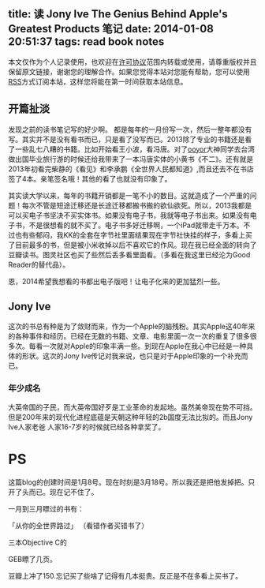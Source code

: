 title: 读 Jony Ive The Genius Behind Apple's Greatest Products 笔记
date: 2014-01-08 20:51:37
tags: read book notes
---

本文仅作为个人记录使用，也欢迎在[许可协议](http://creativecommons.org/licenses/by-nc/3.0/deed.zh)范围内转载或使用，请尊重版权并且保留原文链接，谢谢您的理解合作。如果您觉得本站对您能有帮助，您可以使用[RSS](http://iiiyu.com/atom.xml)方式订阅本站，这样您将能在第一时间获取本站信息。


## 开篇扯淡

发现之前的读书笔记写的好少啊。 都是每年的一月份写一次，然后一整年都没有写。其实并不是没有看书而已，只是看了没写而已。2013除了专业的书籍还是看了一些乱七八糟的书籍。比如开始看王小波，看冯唐。对了[ooyor](http://weibo.com/ooyor)大神同学去台湾做出国毕业旅行游的时候还给我带来了一本冯唐实体的小黄书《不二》。还有就是2013年初看完柴静的《看见》和李承鹏《全世界人民都知道》,而且还去不在书店签了4本。亲笔签名哦！其他的看了也就没有印象了。

其实读大学以来，每年的书籍开销都是一笔不小的数目。这就造成了一个严重的问题！每次不管是短途迁移还是长途迁移都搬书搬的欲仙欲死。所以，2013我都是可以买电子书坚决不买实体书。如果没有电子书，我就等电子书出来。如果没有电子书，不是很想看的就不买了。电子书多好迁移啊，一个iPad就带走千万本。不过也有些郁闷，我KK的全套在字节社里面结果现在字节社快挂的样子，多看上买了目前最多的书，但是被小米收掉以后不喜欢它的作风。现在我已经全面的转向了豆瓣读书。图灵社区也买了些然后丢多看里面看。（多看在我这里已经沦为Good Reader的替代品）。

恩，2014希望我想看的书都出电子版吧！让电子化来的更加猛烈一些。


## Jony Ive

这次的书总有种是为了敛财而来，作为一个Apple的脑残粉。其实Apple这40年来的各种事件和经历。已经在无数的书籍、文章、电影里面一次一次的重复了很多很多次。每看一次就对Apple的印象丰满一些。到现在Apple在我心中已经是一种具体的形状。这次的Jony Ive传记对我来说，也只是对于Apple印象的一个补充而已。

### 年少成名

大英帝国的子民，而大英帝国好歹是工业革命的发起地。虽然美帝现在势不可挡。但是200年来的现代化进程底蕴是天朝这种年轻的2b国度无法比拟的。而且Jony Ive人家老爸
人家16-7岁的时候就已经各种拿奖了。

# PS
这篇blog的创建时间是1月8号。现在时刻是3月18号。所以我还是把他发掉把。只开了头而已。现在记不住了。

一月到三月瞟过的书有：

「从你的全世界路过」 （看错作者买错书了）

三本Objective C的

GEB瞟了几页。

豆瓣上冲了150.忘记买了些啥了记得有几本挺贵。反正是不在多看上买书了。
